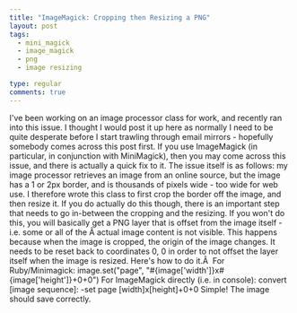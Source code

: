 ```yaml
---
title: "ImageMagick: Cropping then Resizing a PNG"
layout: post
tags:
  - mini_magick
  - image_magick
  - png
  - image resizing

type: regular
comments: true
---
```


I've been working on an image processor class for work, and recently ran into
this issue. I thought I would post it up here as normally I need to be quite
desperate before I start trawling through email mirrors - hopefully somebody
comes across this post first.
If you use ImageMagick (in particular, in conjunction with MiniMagick), then
you may come across this issue, and there is actually a quick fix to it. The
issue itself is as follows: my image processor retrieves an image from an
online source, but the image has a 1 or 2px border, and is thousands of pixels
wide - too wide for web use. I therefore wrote this class to first crop the
border off the image, and then resize it.
If you do actually do this though, there is an important step that needs to go
in-between the cropping and the resizing. If you won't do this, you will
basically get a PNG layer that is offset from the image itself - i.e. some or
all of the Â actual image content is not visible. This happens because when the
image is cropped, the origin of the image changes. It needs to be reset back to
coordinates 0, 0 in order to not offset the layer itself when the image is
resized.
Here's how to do it.Â 
For Ruby/Minimagick:
image.set("page", "#{image['width']}x#{image['height']}+0+0")
For ImageMagick directly (i.e. in console):
convert [image sequence]: -set page [width]x[height]+0+0
Simple! The image should save correctly.

